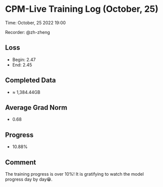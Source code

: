 
# CPM-Live Training Log (October, 25)

Time: October, 25 2022 19:00

Recorder: @zh-zheng

## Loss
- Begin: 2.47
- End: 2.45
	
## Completed Data
- $\approx$ 1,384.44GB

## Average Grad Norm
- 0.68

## Progress
- 10.88%

## Comment

The training progress is over 10%! It is gratifying to watch the model progress day by day😁. 
